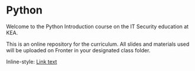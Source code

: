 # Python

Welcome to the Python Introduction course on the IT Security education at KEA.

This is an online repository for the curriculum. All slides and materials used will be uploaded on Fronter in your designated class folder. 

Inline-style: 
[Link text](https://github.com/IT-SEC-2018-SPRING/Python/blob/master/tester)
